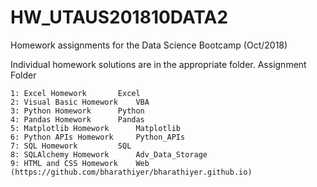 # HW_UTAUS201810DATA2
Homework assignments for the Data Science Bootcamp (Oct/2018)

Individual homework solutions are in the appropriate folder.
Assignment			Folder
~~~~~~~~~~~~~~~~~~~~~~~~~~~~~~~~~~~~~~~~~~~~~~~~~~~~~~~~~~~
1: Excel Homework		Excel
2: Visual Basic Homework	VBA
3: Python Homework		Python
4: Pandas Homework		Pandas
5: Matplotlib Homework		Matplotlib
6: Python APIs Homework		Python_APIs
7: SQL Homework			SQL
8: SQLAlchemy Homework		Adv_Data_Storage
9: HTML and CSS Homework	Web (https://github.com/bharathiyer/bharathiyer.github.io)

